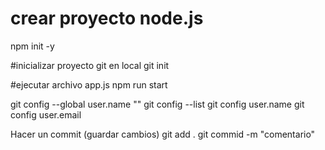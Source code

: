 # crear proyecto node.js
npm init -y

#inicializar proyecto git en local
git init

#ejecutar archivo app.js
npm run start

git config --global user.name ""
git config --list
git config user.name
git config user.email

Hacer un commit (guardar cambios)
git add .
git commid -m "comentario"